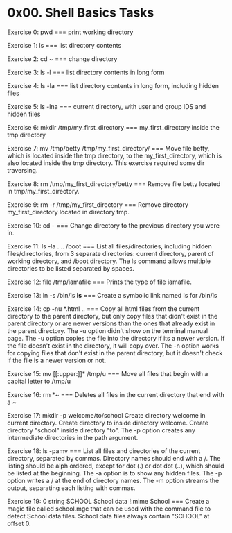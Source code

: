 # 0x00. Shell Basics Tasks



Exercise 0: pwd === print working directory



Exercise 1: ls === list directory contents



Exercise 2: cd ~  === change directory



Exercise 3: ls -l === list directory contents in long form



Exercise 4: ls -la === list directory contents in long form, including hidden files



Exercise 5: ls -lna === current directory, with user and group IDS and hidden files



Exercise 6: mkdir /tmp/my_first_directory === my_first_directory inside the tmp directory



Exercise 7: mv /tmp/betty /tmp/my_first_directory/ === Move file betty, which is located inside the tmp directory, to the my_first_directory, which is also located inside the tmp directory. This exercise required some dir traversing.



Exercise 8: rm /tmp/my_first_directory/betty === Remove file betty located in tmp/my_first_directory.



Exercise 9: rm -r /tmp/my_first_directory === Remove directory my_first_directory located in directory tmp.



Exercise 10: cd - === Change directory to the previous directory you were in.



Exercise 11: ls -la . .. /boot === List all files/directories, including hidden files/directories, from 3 separate directories: current directory, parent of working directory, and /boot directory. The ls command allows multiple directories to be listed separated by spaces.



Exercise 12: file /tmp/iamafile === Prints the type of file iamafile.



Exercise 13: ln -s /bin/ls __ls__ === Create a symbolic link named ls for /bin/ls



Exercise 14: cp -nu *.html .. === Copy all html files from the current directory to the parent directory, but only copy files that didn't exist in the parent directory or are newer versions than the ones that already exist in the parent directory. The -u option didn't show on the terminal manual page. The -u option copies the file into the directory if its a newer version. If the file doesn't exist in the directory, it will copy over. The -n option works for copying files that don't exist in the parent directory, but it doesn't check if the file is a newer version or not.



Exercise 15: mv [[:upper:]]* /tmp/u === Move all files that begin with a capital letter to /tmp/u



Exercise 16: rm *~ === Deletes all files in the current directory that end with a ~



Exercise 17: mkdir -p welcome/to/school Create directory welcome in current directory. Create directory to inside directory welcome. Create directory "school" inside directory "to". The -p option creates any intermediate directories in the path argument.



Exercise 18: ls -pamv === List all files and directories of the current directory, separated by commas. Directory names should end with a /. The listing should be alph ordered, except for dot (.) or dot dot (..), which should be listed at the beginning. The -a option is to show any hidden files. The -p option writes a / at the end of directory names. The -m option streams the output, separating each listing with commas.



Exercise 19: 0 string SCHOOL School data !:mime School === Create a magic file called school.mgc that can be used with the command file to detect School data files. School data files always contain "SCHOOL" at offset 0.
